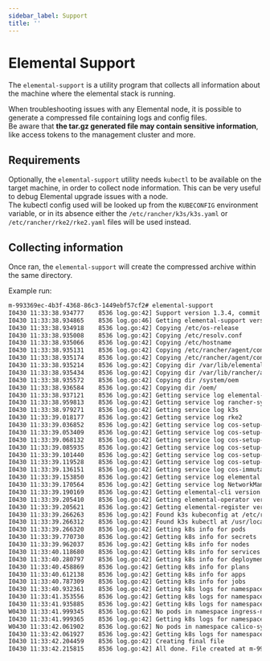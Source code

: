 ```yaml
---
sidebar_label: Support
title: ''
---
```


<head>
  <link rel="canonical" href="https://elemental.docs.rancher.com/troubleshooting-support"/>
</head>

# Elemental Support

The `elemental-support` is a utility program that collects all information about the machine where the elemental stack is running.  

When troubleshooting issues with any Elemental node, it is possible to generate a compressed file containing logs and config files.  
Be aware that **the tar.gz generated file may contain sensitive information**, like access tokens to the management cluster and more.  

## Requirements

Optionally, the `elemental-support` utility needs `kubectl` to be available on the target machine, in order to collect node information. This can be very useful to debug Elemental upgrade issues with a node.  
The kubectl config used will be looked up from the `KUBECONFIG` environment variable, or in its absence either the `/etc/rancher/k3s/k3s.yaml` or `/etc/rancher/rke2/rke2.yaml` files will be used instead.  

## Collecting information

Once ran, the `elemental-support` will create the compressed archive within the same directory.  

Example run:  

```bash
m-993369ec-4b3f-4368-86c3-1449ebf57cf2# elemental-support 
I0430 11:33:38.934777    8536 log.go:42] Support version 1.3.4, commit 192dc33d, commit date 20230831
I0430 11:33:38.934865    8536 log.go:46] Getting elemental-support version
I0430 11:33:38.934918    8536 log.go:42] Copying /etc/os-release
I0430 11:33:38.935008    8536 log.go:42] Copying /etc/resolv.conf
I0430 11:33:38.935066    8536 log.go:42] Copying /etc/hostname
I0430 11:33:38.935131    8536 log.go:42] Copying /etc/rancher/agent/config.yaml
I0430 11:33:38.935174    8536 log.go:42] Copying /etc/rancher/agent/config.yaml
I0430 11:33:38.935214    8536 log.go:42] Copying dir /var/lib/elemental/agent/applied/
I0430 11:33:38.935434    8536 log.go:42] Copying dir /var/lib/rancher/agent/applied/
I0430 11:33:38.935572    8536 log.go:42] Copying dir /system/oem
I0430 11:33:38.936584    8536 log.go:42] Copying dir /oem/
I0430 11:33:38.937121    8536 log.go:42] Getting service log elemental-system-agent
I0430 11:33:38.959813    8536 log.go:42] Getting service log rancher-system-agent
I0430 11:33:38.979271    8536 log.go:42] Getting service log k3s
I0430 11:33:39.018177    8536 log.go:42] Getting service log rke2
I0430 11:33:39.036852    8536 log.go:42] Getting service log cos-setup-boot
I0430 11:33:39.053409    8536 log.go:42] Getting service log cos-setup-fs
I0430 11:33:39.068132    8536 log.go:42] Getting service log cos-setup-initramfs
I0430 11:33:39.085935    8536 log.go:42] Getting service log cos-setup-network
I0430 11:33:39.101440    8536 log.go:42] Getting service log cos-setup-reconcile
I0430 11:33:39.119528    8536 log.go:42] Getting service log cos-setup-rootfs
I0430 11:33:39.136151    8536 log.go:42] Getting service log cos-immutable-rootfs
I0430 11:33:39.153850    8536 log.go:42] Getting service log elemental
I0430 11:33:39.170564    8536 log.go:42] Getting service log NetworkManager
I0430 11:33:39.190169    8536 log.go:42] Getting elemental-cli version
I0430 11:33:39.205410    8536 log.go:42] Getting elemental-operator version
I0430 11:33:39.205621    8536 log.go:42] Getting elemental-register version
I0430 11:33:39.266263    8536 log.go:42] Found k3s kubeconfig at /etc/rancher/k3s/k3s.yaml
I0430 11:33:39.266312    8536 log.go:42] Found k3s kubectl at /usr/local/bin/kubectl
I0430 11:33:39.266320    8536 log.go:42] Getting k8s info for pods
I0430 11:33:39.770730    8536 log.go:42] Getting k8s info for secrets
I0430 11:33:39.962037    8536 log.go:42] Getting k8s info for nodes
I0430 11:33:40.118680    8536 log.go:42] Getting k8s info for services
I0430 11:33:40.280797    8536 log.go:42] Getting k8s info for deployments
I0430 11:33:40.458869    8536 log.go:42] Getting k8s info for plans
I0430 11:33:40.612138    8536 log.go:42] Getting k8s info for apps
I0430 11:33:40.787309    8536 log.go:42] Getting k8s info for jobs
I0430 11:33:40.932361    8536 log.go:42] Getting k8s logs for namespace cattle-system
I0430 11:33:41.353556    8536 log.go:42] Getting k8s logs for namespace kube-system
I0430 11:33:41.935885    8536 log.go:42] Getting k8s logs for namespace ingress-nginx
W0430 11:33:41.999345    8536 log.go:62] No pods in namespace ingress-nginx
I0430 11:33:41.999365    8536 log.go:42] Getting k8s logs for namespace calico-system
W0430 11:33:42.061902    8536 log.go:62] No pods in namespace calico-system
I0430 11:33:42.061927    8536 log.go:42] Getting k8s logs for namespace cattle-fleet-system
I0430 11:33:42.204459    8536 log.go:42] Creating final file
I0430 11:33:42.215815    8536 log.go:42] All done. File created at m-993369ec-4b3f-4368-86c3-1449ebf57cf2-2024-04-30T113342Z.tar.gz
```
